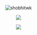 
<p align="center">
  <img src="https://github-readme-streak-stats.herokuapp.com/?user=shobhitwk&theme=merko" alt="shobhitwk" /></p>
  
<p align="center">
<img src="https://github-readme-stats.vercel.app/api?username=shobhitwk&show_icons=true&theme=merko">

<p align="center">
<img align="center" src="https://github-readme-stats-mauve-mu-95.vercel.app/api/top-langs/?username=Shobhitwk&theme=merko&work=work">
 
